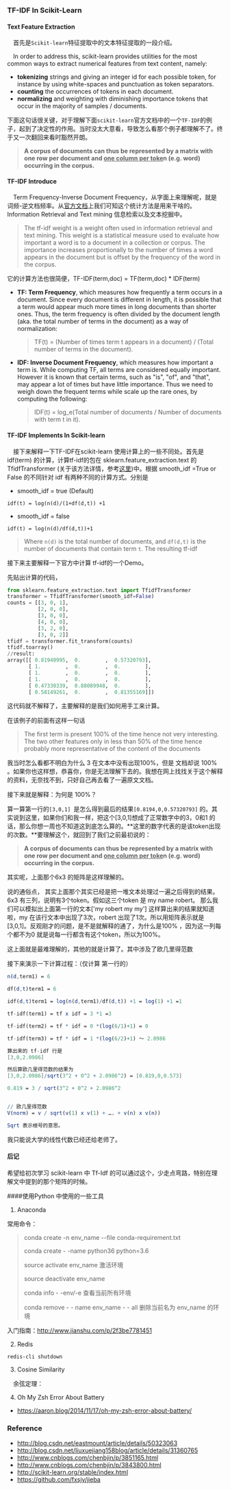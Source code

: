 ### TF-IDF In Scikit-Learn

#### Text Feature Extraction

&emsp;首先是`Scikit-learn`特征提取中的文本特征提取的一段介绍。

&emsp;In order to address this, scikit-learn provides utilities for the most common ways to extract numerical features from text content, namely:

- **tokenizing** strings and giving an integer id for each possible token, for instance by using white-spaces and punctuation as token separators.
- **counting** the occurrences of tokens in each document.
- **normalizing** and weighting with diminishing importance tokens that occur in the majority of samples / documents.

下面这句话很关键，对于理解下面`scikit-learn`官方文档中的一个`TF-IDF`的例子，起到了决定性的作用。当时没太大意看，导致怎么看那个例子都理解不了。终于又一次翻回来看时豁然开朗。

> **A corpus of documents can thus be represented by a matrix with one row per document and <u>one column per toke</u>n (e.g. word) occurring in the corpus.**



#### TF-IDF Introduce

&emsp;Term Frequency-Inverse Document Frequency，从字面上来理解呢，就是 词频-逆文档频率。从[官方文档](http://www.tfidf.com)上我们可知这个统计方法是用来干啥的。Information Retrieval and Text mining 信息检索以及文本挖掘中。

> The tf-idf weight is a weight often used in information retrieval and text mining. This weight is a statistical measure used to evaluate how important a word is to a document in a collection or corpus. The importance increases proportionally to the number of times a word appears in the document but is offset by the frequency of the word in the corpus.

它的计算方法也很简便，TF-IDF(term,doc) = TF(term,doc) * IDF(term) 

- **TF: Term Frequency**, which measures how frequently a term occurs in a document. Since every document is different in length, it is possible that a term would appear much more times in long documents than shorter ones. Thus, the term frequency is often divided by the document length (aka. the total number of terms in the document) as a way of normalization: 

  > TF(t) = (Number of times term t appears in a document) / (Total number of terms in the document).

- **IDF: Inverse Document Frequency**, which measures how important a term is. While computing TF, all terms are considered equally important. However it is known that certain terms, such as "is", "of", and "that", may appear a lot of times but have little importance. Thus we need to weigh down the frequent terms while scale up the rare ones, by computing the following: 

  > IDF(t) = log_e(Total number of documents / Number of documents with term t in it).

#### TF-IDF Implements In Scikit-learn

&emsp;接下来解释一下TF-IDF在scikit-learn 使用计算上的一些不同处。首先是 idf(term) 的计算，计算tf-idf的包在 sklearn.feature_extraction.text 的 TfidfTransformer (关于该方法详情，参考[这里](http://scikit-learn.org/stable/modules/generated/sklearn.feature_extraction.text.TfidfTransformer.html#sklearn.feature_extraction.text.TfidfTransformer))中。根据 smooth_idf =True or False 的不同针对 idf 有两种不同的计算方式。分别是

* smooth_idf = true (Default)

`idf(t) = log(n(d)/(1+df(d,t)) +1`

* smooth_idf = false

`idf(t) = log(n(d)/df(d,t))+1`

> Where `n(d)` is the total number of documents, and `df(d,t)` is the number of documents that contain term `t`. The resulting tf-idf 

接下来主要解释一下官方中计算 tf-idf的一个Demo。

先贴出计算的代码，

```python
from sklearn.feature_extraction.text import TfidfTransformer
transformer = TfidfTransformer(smooth_idf=False)
counts = [[3, 0, 1],
          [2, 0, 0],
          [3, 0, 0],
          [4, 0, 0],
          [3, 2, 0],
          [3, 0, 2]]
tfidf = transformer.fit_transform(counts)
tfidf.toarray() 
//result:
array([[ 0.81940995,  0.        ,  0.57320793],
       [ 1.        ,  0.        ,  0.        ],
       [ 1.        ,  0.        ,  0.        ],
       [ 1.        ,  0.        ,  0.        ],
       [ 0.47330339,  0.88089948,  0.        ],
       [ 0.58149261,  0.        ,  0.81355169]])
```

这代码就不解释了，主要解释的是我们如何用手工来计算。

在该例子的前面有这样一句话

> The first term is present 100% of the time hence not very interesting. The two other features only in less than 50% of the time hence probably more representative of the content of the documents

我当时怎么看都不明白为什么 3 在文本中没有出现100%，但是 文档却说 100% 。如果你也这样想，恭喜你，你是无法理解下去的。我想在网上找找关于这个解释的资料，无奈找不到，只好自己再去看了一遍原文文档。

接下来就是解释：为何是 100%？

算一算第一行的`[3,0,1] `是怎么得到最后的结果`[0.8194,0,0.57320793]` 的。其实说到这里，如果你们和我一样，把这个[3,0,1]想成了正常数字中的3，0和1 的话，那么你想一周也不知道这到底怎么算的。**这里的数字代表的是该token出现的次数。**要理解这个，就回到了我们之前最初说的：

> **A corpus of documents can thus be represented by a matrix with one row per document and <u>one column per toke</u>n (e.g. word) occurring in the corpus.**

其实呢，上面那个6x3 的矩阵是这样理解的。

说的通俗点， 其实上面那个其实已经是把一堆文本处理过一遍之后得到的结果。6x3 有三列，说明有3个token。假如这三个token 是 my name robert。 那么我们可以模拟出上面第一行的文本['my robert my my'] 这样算出来的结果就知道啦，my 在该行文本中出现了3次，robert 出现了1次。所以用矩阵表示就是[3,0,1]。反观刚才的问题，是不是就解释的通了，为什么是100% ，因为这一列每个都不为0 就是说每一行都含有这个token，所以为100%。

这上面就是最难理解的，其他的就是计算了。其中涉及了欧几里得范数

接下来演示一下计算过程：（仅计算 第一行的）

```mathematica
n(d,term1) = 6

df(d,t)term1 = 6

idf(d,t)term1 = log(n(d,term1)/df(d,t)) +1 = log(1) +1 =1

tf-idf(term1) = tf x idf = 3 *1 =3

tf-idf(term2) = tf * idf = 0 *(log(6/1)+1) = 0

tf-idf(term3) = tf * idf = 1 *(log(6/2)+1) ～ 2.0986

算出来的 tf-idf 行是 
[3,0,2.0986]

然后算欧几里得范数的结果为
[3,0,2.0986]/sqrt(3^2 + 0^2 + 2.0986^2) = [0.819,0,0.573]

0.819 = 3 / sqrt(3^2 + 0^2 + 2.0986^2


// 欧几里得范数 
V(norm) = v / sqrt(v(1) x v(1) + …. + v(n) x v(n))  

Sqrt 表示根号的意思。

```

我只能说大学的线性代数已经还给老师了。

#### 后记

希望给初次学习 scikit-learn 中 Tf-Idf 的可以通过这个，少走点弯路，特别在理解文中提到的那个矩阵的时候。

####使用Python 中使用的一些工具

1. Anaconda

常用命令：

>conda create -n env_name  --file conda-requirement.txt
>
>conda create - -name python36 python=3.6
>
>source activate env_name 激活环境
>
>source deactivate env_name
>
>conda info  - -env/-e  查看当前所有环境
>
>conda remove - - name env_name - - all 删除当前名为 env_name 的环境
>
>

入门指南：http://www.jianshu.com/p/2f3be7781451

2. Redis

`redis-cli shutdown`

3. Cosine Similarity

&emsp;余弦定理： 

4. Oh My Zsh Error About Battery

* https://aaron.blog/2014/11/17/oh-my-zsh-error-about-battery/


### Reference

* http://blog.csdn.net/eastmount/article/details/50323063
* http://blog.csdn.net/liuxuejiang158blog/article/details/31360765
* http://www.cnblogs.com/chenbjin/p/3851165.html
* http://www.cnblogs.com/chenbjin/p/3843800.html
* http://scikit-learn.org/stable/index.html
* https://github.com/fxsjy/jieba